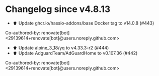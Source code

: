# Changelog since v4.8.13
- ⬆️ Update ghcr.io/hassio-addons/base Docker tag to v14.0.8 (#443)

Co-authored-by: renovate[bot] <29139614+renovate[bot]@users.noreply.github.com> 
- ⬆️ Update alpine_3_18/yq to v4.33.3-r2 (#444) 
- ⬆️ Update AdguardTeam/AdGuardHome to v0.107.36 (#442)

Co-authored-by: renovate[bot] <29139614+renovate[bot]@users.noreply.github.com> 
